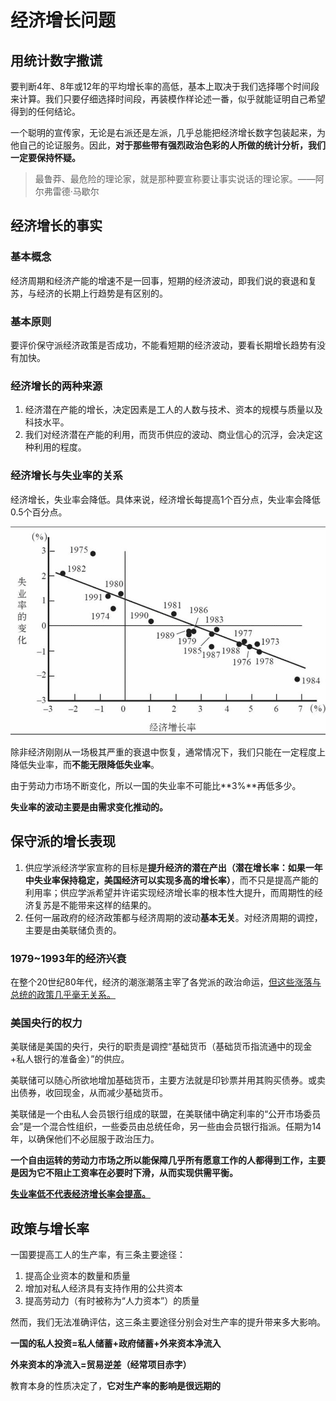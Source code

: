 # 经济增长问题

## 用统计数字撒谎

要判断4年、8年或12年的平均增长率的高低，基本上取决于我们选择哪个时间段来计算。我们只要仔细选择时间段，再装模作样论述一番，似乎就能证明自己希望得到的任何结论。

一个聪明的宣传家，无论是右派还是左派，几乎总能把经济增长数字包装起来，为他自己的论证服务。因此，**对于那些带有强烈政治色彩的人所做的统计分析，我们一定要保持怀疑。**

> 最鲁莽、最危险的理论家，就是那种要宣称要让事实说话的理论家。——阿尔弗雷德·马歇尔

## 经济增长的事实

### 基本概念

经济周期和经济产能的增速不是一回事，短期的经济波动，即我们说的衰退和复苏，与经济的长期上行趋势是有区别的。

### 基本原则

要评价保守派经济政策是否成功，不能看短期的经济波动，要看长期增长趋势有没有加快。

### 经济增长的两种来源

1. 经济潜在产能的增长，决定因素是工人的人数与技术、资本的规模与质量以及科技水平。
2. 我们对经济潜在产能的利用，而货币供应的波动、商业信心的沉浮，会决定这种利用的程度。

### 经济增长与失业率的关系

经济增长，失业率会降低。具体来说，经济增长每提高1个百分点，失业率会降低0.5个百分点。

![经济增长率](chapter4.assets/经济增长率.png)

除非经济刚刚从一场极其严重的衰退中恢复，通常情况下，我们只能在一定程度上降低失业率，而**不能无限降低失业率**。

由于劳动力市场不断变化，所以一国的失业率不可能比**3%**再低多少。

**失业率的波动主要是由需求变化推动的。**

## 保守派的增长表现

1. 供应学派经济学家宣称的目标是**提升经济的潜在产出（潜在增长率：如果一年中失业率保持稳定，美国经济可以实现多高的增长率）**，而不只是提高产能的利用率；供应学派希望并许诺实现经济增长率的根本性大提升，而周期性的经济复苏是不能带来这样的结果的。
2. 任何一届政府的经济政策都与经济周期的波动**基本无关**。对经济周期的调控，主要是由美联储负责的。

### 1979~1993年的经济兴衰

在整个20世纪80年代，经济的潮涨潮落主宰了各党派的政治命运，<u>但这些涨落与总统的政策几乎毫无关系。</u>

### 美国央行的权力

美联储是美国的央行，央行的职责是调控“基础货币（基础货币指流通中的现金+私人银行的准备金）”的供应。

美联储可以随心所欲地增加基础货币，主要方法就是印钞票并用其购买债券。或卖出债券，收回现金，从而减少基础货币。

美联储是一个由私人会员银行组成的联盟，在美联储中确定利率的“公开市场委员会”是一个混合性组织，一些委员由总统任命，另一些由会员银行指派。任期为14年，以确保他们不必屈服于政治压力。

**一个自由运转的劳动力市场之所以能保障几乎所有愿意工作的人都得到工作，主要是因为它不阻止工资率在必要时下滑，从而实现供需平衡。**

**<u>失业率低不代表经济增长率会提高。</u>**

## 政策与增长率

一国要提高工人的生产率，有三条主要途径：

1. 提高企业资本的数量和质量
2. 增加对私人经济具有支持作用的公共资本
3. 提高劳动力（有时被称为“人力资本”）的质量

然而，我们无法准确评估，这三条主要途径分别会对生产率的提升带来多大影响。

**一国的私人投资=私人储蓄+政府储蓄+外来资本净流入**

**外来资本的净流入=贸易逆差（经常项目赤字）**

教育本身的性质决定了，**它对生产率的影响是很远期的**

